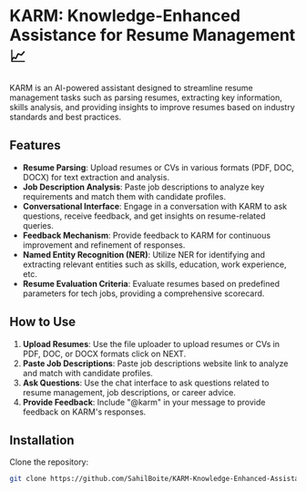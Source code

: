 # KARM: Knowledge-Enhanced Assistance for Resume Management 📈

KARM is an AI-powered assistant designed to streamline resume management tasks such as parsing resumes, extracting key information, skills analysis, and providing insights to improve resumes based on industry standards and best practices.

## Features

- **Resume Parsing**: Upload resumes or CVs in various formats (PDF, DOC, DOCX) for text extraction and analysis.
- **Job Description Analysis**: Paste job descriptions to analyze key requirements and match them with candidate profiles.
- **Conversational Interface**: Engage in a conversation with KARM to ask questions, receive feedback, and get insights on resume-related queries.
- **Feedback Mechanism**: Provide feedback to KARM for continuous improvement and refinement of responses.
- **Named Entity Recognition (NER)**: Utilize NER for identifying and extracting relevant entities such as skills, education, work experience, etc.
- **Resume Evaluation Criteria**: Evaluate resumes based on predefined parameters for tech jobs, providing a comprehensive scorecard.

## How to Use

1. **Upload Resumes**: Use the file uploader to upload resumes or CVs in PDF, DOC, or DOCX formats click on NEXT.
2. **Paste Job Descriptions**: Paste job descriptions website link to analyze and match with candidate profiles.
3. **Ask Questions**: Use the chat interface to ask questions related to resume management, job descriptions, or career advice.
4. **Provide Feedback**: Include "@karm" in your message to provide feedback on KARM's responses.

## Installation

Clone the repository:
   ```bash
   git clone https://github.com/SahilBoite/KARM-Knowledge-Enhanced-Assistance-for-Resume-Management.git


